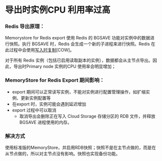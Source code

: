 # 导出时实例CPU 利用率过高

### Redis 导出原理：

Memorystore for Redis export 使用 Redis 的 BGSAVE 功能对实例中的数据进行快照。执行 BGSAVE 时，Redis 会生成一个新的子进程来进行快照。Redis 在此过程中会使用[写入时复制](https://redis.io/topics/persistence)\[COW]。

对于所有 Redis 实例（包括已启用读取副本的实例），数据都会从主节点导出。因此，导出时Primary node 实例的CPU 使用率会明显增加；

### MemoryStore for Redis Export 期间影响：

* export 期间可以正常读写实例，不能对实例进行配置管理操作，如扩缩实例、更新实例配置等
* 在export 时，实例可能会遇到延迟增加
* export 过程中可以取消
  * 取消导出会删除正在写入 Cloud Storage 存储分区的 RDB 文件，并释放 BGSAVE 进程使用的内存。

### 解决方式

使用标准版的MemoryStore，并启用RDB快照；快照不是在主节点做的，而是在从节点做的，所以对主节点没有影响。快照也实现备份功能。
